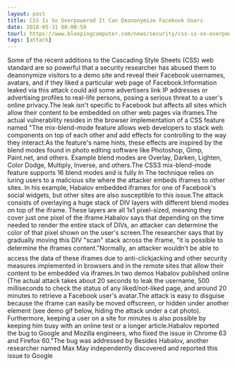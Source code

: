 ```yaml
---
layout: post
title: CSS Is So Overpowered It Can Deanonymize Facebook Users
date: 2018-05-31 00:00:59
tourl: https://www.bleepingcomputer.com/news/security/css-is-so-overpowered-it-can-deanonymize-facebook-users/
tags: [attack]
---
```

Some of the recent additions to the Cascading Style Sheets (CSS) web standard are so powerful that a security researcher has abused them to deanonymize visitors to a demo site and reveal their Facebook usernames, avatars, and if they liked a particular web page of Facebook.Information leaked via this attack could aid some advertisers link IP addresses or advertising profiles to real-life persons, posing a serious threat to a user's online privacy.The leak isn't specific to Facebook but affects all sites which allow their content to be embedded on other web pages via iframes.The actual vulnerability resides in the browser implementation of a CSS feature named "The mix-blend-mode feature allows web developers to stack web components on top of each other and add effects for controlling to the way they interact.As the feature's name hints, these effects are inspired by the blend modes found in photo editing software like Photoshop, Gimp, Paint.net, and others. Example blend modes are Overlay, Darken, Lighten, Color Dodge, Multiply, Inverse, and others.The CSS3 mix-blend-mode feature supports 16 blend modes and is fully In The technique relies on luring users to a malicious site where the attacker embeds iframes to other sites. In his example, Habalov embedded iframes for one of Facebook's social widgets, but other sites are also susceptible to this issue.The attack consists of overlaying a huge stack of DIV layers with different blend modes on top of the iframe. These layers are all 1x1 pixel-sized, meaning they cover just one pixel of the iframe.Habalov says that depending on the time needed to render the entire stack of DIVs, an attacker can determine the color of that pixel shown on the user's screen.The researcher says that by gradually moving this DIV "scan" stack across the iframe, "it is possible to determine the iframes content."Normally, an attacker wouldn't be able to access the data of these iframes due to anti-clickjacking and other security measures implemented in browsers and in the remote sites that allow their content to be embedded via iframes.In two demos Habalov published online (The actual attack takes about 20 seconds to leak the username, 500 milliseconds to check the status of any liked/not-liked page, and around 20 minutes to retrieve a Facebook user's avatar.The attack is easy to disguise because the iframe can easily be moved offscreen, or hidden under another element (see demo gif below, hiding the attack under a cat photo). Furthermore, keeping a user on a site for minutes is also possible by keeping him busy with an online test or a longer article.Habalov reported the bug to Google and Mozilla engineers, who fixed the issue in Chrome 63 and Firefox 60."The bug was addressed by Besides Habalov, another researcher named Max May independently discovered and reported this issue to Google 